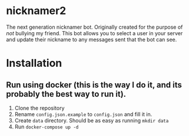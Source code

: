 # nicknamer2
The next generation nicknamer bot. Originally created for the purpose of *not* bullying my friend. This bot allows you to select a user in your server and update their nickname to any messages sent that the bot can see.

# Installation
## Run using docker (this is the way I do it, and its probably the best way to run it).

1. Clone the repository
2. Rename `config.json.example` to `config.json` and fill it in.
3. Create `data` directory. Should be as easy as running `mkdir data`
4. Run `docker-compose up -d`

